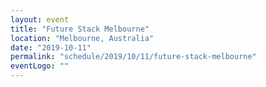 ```yaml
---
layout: event
title: "Future Stack Melbourne"
location: "Melbourne, Australia"
date: "2019-10-11"
permalink: "schedule/2019/10/11/future-stack-melbourne"
eventLogo: ""
---
```

